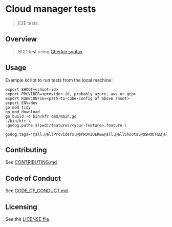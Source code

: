 # Cloud manager tests
<!--- mandatory --->
> E2E tests.

## Overview
<!--- mandatory section --->

> BDD test using [Gherkin syntax](https://cucumber.io/docs/gherkin/reference/).

## Usage

Example script to run tests from the local machine:

```
export SHOOT=<shoot-id>
export PROVIDER=<provider-id, probably azure, aws or gcp>
export KUBECONFIG=<path-to-cube-config of above shoot>
export ENV=dev
go mod tidy
go mod download
go build -o bin/kfr cmd/main.go
./bin/kfr \
-godog.paths $(pwd)/features/<your-feature>.feature \
-godog.tags="@all,@allProviders,@$PROVIDER&&@all,@allShoots,@$SHOOT&&@all,@allEnvs,@$ENV"
```

## Contributing
<!--- mandatory section - do not change this! --->

See [CONTRIBUTING.md](CONTRIBUTING.md).

## Code of Conduct
<!--- mandatory section - do not change this! --->

See [CODE_OF_CONDUCT.md](CODE_OF_CONDUCT.md).

## Licensing
<!--- mandatory section - do not change this! --->

See the [LICENSE file](./LICENSE).
